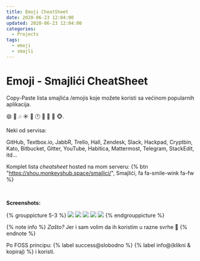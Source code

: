 ```yaml
---
title: Emoji CheatSheet
date: 2020-06-23 12:04:00
updated: 2020-06-23 12:04:00
categories:
  - Projects
tags:
  - emoji
  - smajli
---
```


# Emoji - Smajlići CheatSheet


Copy-Paste lista smajlića /emojis koje možete koristi sa većinom popularnih aplikacija.

<span role="img" aria-label="smajlici">:smile: :green_heart: :notes: :sunny: :tractor: :clock1: :lollipop: :beer: :dolls: :monkey_face:</span>.

<!--more-->

 Neki od servisa:

 GitHub, Textbox.io, JabbR, Trello, Hall, Zendesk, Slack, Hackpad, Cryptbin, Kato, Bitbucket, Gitter, YouTube, Habitica, Mattermost, Telegram, StackEdit, itd...

 Komplet lista *cheatsheet* hosted na mom serveru:  {% btn "https://shou.monkeyshub.space/smajlici/", Smajlići, fa fa-smile-wink fa-fw %}


<br />

**Screenshots:**


{% grouppicture 5-3 %}
  ![](/fragmentss/emojis/001-smajlici.png)
  ![](/fragmentss/emojis/002-smajlici.png)
  ![](/fragmentss/emojis/003-smajlici.png)
  ![](/fragmentss/emojis/004-smajlici.png)
  ![](/fragmentss/emojis/005-smajlici.png)
{% endgrouppicture %}

{%  note info %}
*Zašto?*
Jer i sam volim da ih koristim u razne svrhe <span role="img" aria-label="emojis">:monkey:</span>
{%  endnote %}

Po FOSS principu: {% label success@slobodno %} {% label info@(klikni & kopiraj) %} i koristi.
